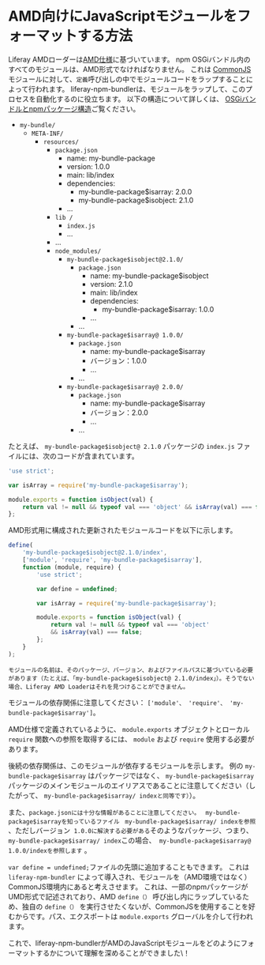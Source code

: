 # AMD向けにJavaScriptモジュールをフォーマットする方法

Liferay AMDローダーは[AMD仕様](https://github.com/amdjs/amdjs-api/wiki/AMD)に基づいています。 npm OSGiバンドル内のすべてのモジュールは、AMD形式でなければなりません。 これは [CommonJS](http://www.commonjs.org/)モジュールに対して、`定義`呼び出しの中でモジュールコードをラップすることによって行われます。 liferay-npm-bundlerは、モジュールをラップして、このプロセスを自動化するのに役立ちます。 以下の構造について詳しくは、 [OSGiバンドルとnpmパッケージ構造](./the-structure-of-osgi-bundles-containing-npm-packages.md)ご覧ください。

  - `my-bundle/`
      - `META-INF/`
          - `resources/`
              - `package.json`
                  - name: my-bundle-package
                  - version: 1.0.0
                  - main: lib/index
                  - dependencies:
                      - my-bundle-package$isarray: 2.0.0
                      - my-bundle-package$isobject: 2.1.0
                  - ...
              - `lib /`
                  - `index.js`
                  - ...
              - ...
              - `node_modules/`
                  - `my-bundle-package$isobject@2.1.0/`
                      - `package.json`
                          - name: my-bundle-package$isobject
                          - version: 2.1.0
                          - main: lib/index
                          - dependencies:
                              - my-bundle-package$isarray: 1.0.0
                          - ...
                      - ...
                  - `my-bundle-package$isarray@ 1.0.0/`
                      - `package.json`
                          - name: my-bundle-package$isarray
                          - バージョン：1.0.0
                          - ...
                      - ...
                  - `my-bundle-package$isarray@ 2.0.0/`
                      - `package.json`
                          - name: my-bundle-package$isarray
                          - バージョン：2.0.0
                          - ...
                      - ...

たとえば、 `my-bundle-package$isobject@ 2.1.0` パッケージの `index.js` ファイルには、次のコードが含まれています。

``` javascript
'use strict';

var isArray = require('my-bundle-package$isarray');

module.exports = function isObject(val) {
    return val != null && typeof val === 'object' && isArray(val) === false;
};
```

AMD形式用に構成された更新されたモジュールコードを以下に示します。

``` javascript
define(
    'my-bundle-package$isobject@2.1.0/index', 
    ['module', 'require', 'my-bundle-package$isarray'], 
    function (module, require) {
        'use strict';

        var define = undefined;

        var isArray = require('my-bundle-package$isarray');

        module.exports = function isObject(val) {
            return val != null && typeof val === 'object' 
            && isArray(val) === false;
        };
    }
);
```

```{note}
モジュールの名前は、そのパッケージ、バージョン、およびファイルパスに基づいている必要があります（たとえば、「my-bundle-package$isobject@ 2.1.0/index」）。そうでない場合、Liferay AMD Loaderはそれを見つけることができません。
```

モジュールの依存関係に注意してください： `['module'、 'require'、 'my-bundle-package$isarray']`。

AMD仕様で定義されているように、 `module.exports` オブジェクトとローカル `require` 関数への参照を取得するには、 `module` および `require` 使用する必要があります。

後続の依存関係は、このモジュールが依存するモジュールを示します。 例の `my-bundle-package$isarray` はパッケージではなく、 `my-bundle-package$isarray` パッケージのメインモジュールのエイリアスであることに注意してください（したがって、 `my-bundle-package$isarray/ indexと同等です）`）。

また、` package.jsonには十分な情報があることに注意してください。 ` ` my-bundle-package$isarrayを知っているファイル` ` my-bundle-package$isarray/ indexを参照` 、ただしバージョン` 1.0.0に解決する必要がある`そのようなパッケージ、つまり、` my-bundle-package$isarray/ index `この場合、` my-bundle-package$isarray@ 1.0.0/indexを参照します` 。

`var define = undefined;`ファイルの先頭に追加することもできます。 これは `liferay-npm-bundler` によって導入され、モジュールを（AMD環境ではなく）CommonJS環境内にあると考えさせます。 これは、一部のnpmパッケージがUMD形式で記述されており、AMD `define（）` 呼び出し内にラップしているため、独自の `define（）` を実行させたくないが、CommonJSを使用することを好むからです。パス、エクスポートは `module.exports` グローバルを介して行われます。

これで、liferay-npm-bundlerがAMDのJavaScriptモジュールをどのようにフォーマットするかについて理解を深めることができました\！

